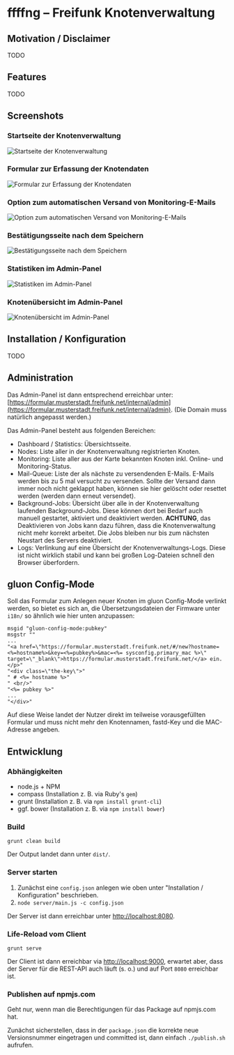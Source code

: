 # ffffng – Freifunk Knotenverwaltung


## Motivation / Disclaimer

TODO


## Features

TODO


## Screenshots

### Startseite der Knotenverwaltung

![](doc/start.png?raw=true "Startseite der Knotenverwaltung")


### Formular zur Erfassung der Knotendaten

![](doc/knotendaten.png?raw=true "Formular zur Erfassung der Knotendaten")


### Option zum automatischen Versand von Monitoring-E-Mails

![](doc/monitoring.png?raw=true "Option zum automatischen Versand von Monitoring-E-Mails")


### Bestätigungsseite nach dem Speichern

![](doc/geschafft.png?raw=true "Bestätigungsseite nach dem Speichern")


### Statistiken im Admin-Panel

![](doc/admin-statistik.png?raw=true "Statistiken im Admin-Panel")


### Knotenübersicht im Admin-Panel

![](doc/admin-knoten.png?raw=true "Knotenübersicht im Admin-Panel")


## Installation / Konfiguration

TODO


## Administration

Das Admin-Panel ist dann entsprechend erreichbar unter: 
[https://formular.musterstadt.freifunk.net/internal/admin](https://formular.musterstadt.freifunk.net/internal/admin).
(Die Domain muss natürlich angepasst werden.)

Das Admin-Panel besteht aus folgenden Bereichen:

* Dashboard / Statistics: Übersichtsseite.
* Nodes: Liste aller in der Knotenverwaltung registrierten Knoten.
* Monitoring: Liste aller aus der Karte bekannten Knoten inkl. Online- und Monitoring-Status.
* Mail-Queue: Liste der als nächste zu versendenden E-Mails. E-Mails werden bis zu 5 mal versucht zu versenden. Sollte
  der Versand dann immer noch nicht geklappt haben, können sie hier gelöscht oder resettet werden (werden dann erneut
  versendet).
* Background-Jobs: Übersicht über alle in der Knotenverwaltung laufenden Background-Jobs. Diese können dort bei Bedarf
  auch manuell gestartet, aktiviert und deaktiviert werden. **ACHTUNG**, das Deaktivieren von Jobs kann dazu führen,
  dass die Knotenverwaltung nicht mehr korrekt arbeitet. Die Jobs bleiben nur bis zum nächsten Neustart des Servers
  deaktiviert.
* Logs: Verlinkung auf eine Übersicht der Knotenverwaltungs-Logs. Diese ist nicht wirklich stabil und kann bei großen
  Log-Dateien schnell den Browser überfordern.


## gluon Config-Mode

Soll das Formular zum Anlegen neuer Knoten im gluon Config-Mode verlinkt werden, so bietet es sich an, die
Übersetzungsdateien der Firmware unter `i18n/` so ähnlich wie hier unten anzupassen:

```
msgid "gluon-config-mode:pubkey"
msgstr ""
...
"<a href=\"https://formular.musterstadt.freifunk.net/#/new?hostname=<%=hostname%>&key=<%=pubkey%>&mac=<%= sysconfig.primary_mac %>\" target=\"_blank\">https://formular.musterstadt.freifunk.net/</a> ein.</p>"
"<div class=\"the-key\">"
" # <%= hostname %>"
" <br/>"
"<%= pubkey %>"
...
"</div>"
```

Auf diese Weise landet der Nutzer direkt im teilweise vorausgefüllten Formular und muss nicht mehr den Knotennamen,
fastd-Key und die MAC-Adresse angeben.


## Entwicklung

### Abhängigkeiten

* node.js + NPM
* compass (Installation z. B. via Ruby's `gem`)
* grunt (Installation z. B. via `npm install grunt-cli`)
* ggf. bower (Installation z. B. via `npm install bower`)


### Build

`grunt clean build`

Der Output landet dann unter `dist/`.


### Server starten

1. Zunächst eine `config.json` anlegen wie oben unter "Installation / Konfiguration" beschrieben.
2. `node server/main.js -c config.json`

Der Server ist dann erreichbar unter [http://localhost:8080](http://localhost:8080).


### Life-Reload vom Client

`grunt serve`

Der Client ist dann erreichbar via [http://localhost:9000](http://localhost:9000), erwartet aber, dass der Server für
die REST-API auch läuft (s. o.) und auf Port `8080` erreichbar ist.


### Publishen auf npmjs.com

Geht nur, wenn man die Berechtigungen für das Package auf npmjs.com hat.

Zunächst sicherstellen, dass in der `package.json` die korrekte neue Versionsnummer eingetragen und committed ist,
dann einfach `./publish.sh` aufrufen.
